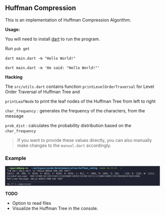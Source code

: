 ## Huffman Compression

This is an implementation of Huffman Compression Algorithm. 

**Usage:**

You will need to install [dart](https://dart.dev/) to run the program. 

Run `pub get` 

`dart main.dart -m "Hello World!"`

`dart main.dart -m 'He said: "Hello World!"'`


**Hacking**

The `src/utils.dart` contains function 
`printLevelOrderTraversal` for Level Order Traversal of Huffman Tree and 

`printLeafNode` to print the leaf nodes of the Huffman Tree from left to right

`char_frequency` : generates the frequency of the characters, from the message

`prob_dist` : calculates the probability distribution based on the `char_frequency`

> If you want to provide these values directly, you can also manually make changes to the `manual.dart` accordingly.


### Example

![example](image/example.png)


**TODO**

- Option to read files
- Visualize the Huffman Tree in the console.
